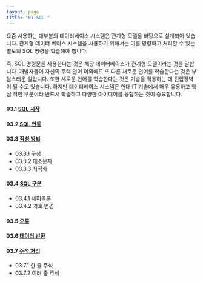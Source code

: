 ```yaml
---
layout: page
title: "03 SQL "
--- 
```

요즘 사용하는 대부분의 데이터베이스 시스템은 관계형 모델을 바탕으로 설계되어 있습 니다. 
관계형 데이터 베이스 시스템을 사용하기 위해서는 이를 명령하고 처리할 수 있는 별도의 SQL 명령을 학습해야 합니다.  

즉, SQL 명령문을 사용한다는 것은 해당 데이터베이스가 관계형 모델이라는 것을 말합 니다. 
개발자들이 자신의 주력 언어 이외에도 또 다른 새로운 언어를 학습한다는 것은 부 담스러운 일입니다. 
또한 새로운 언어를 학습한다는 것은 기술을 적용하는 데 진입장벽이 될 수도 있습니다. 
하지만 데이터베이스 시스템은 현대 IT 기술에서 매우 유용하고 핵심 적인 부분이라 반드시 학습하고 다양한 아이디어를 융합하는 것이 중요합니다.  

#### 03.1 [SQL 시작](03.1)

#### 03.2 [SQL 연동](03.2)

#### 03.3 [작성 방법](03.3)
* 03.3.1 구성
* 03.3.2 대소문자
* 03.3.3 최적화 

#### 03.4 [SQL 구분](03.4) 
* 03.4.1 세미콜론 
* 03.4.2 기호 변경

#### 03.5 [오류](03.5)

#### 03.6 [데이터 반환](03.6)

#### 03.7 [주석 처리](03.7)
* 03.7.1 한 줄 주석
* 03.7.2 여러 줄 주석





